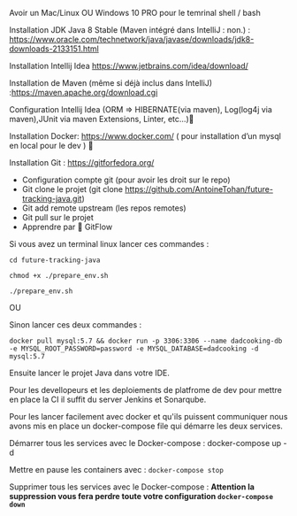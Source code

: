 Avoir un Mac/Linux OU Windows 10 PRO pour le temrinal shell / bash

Installation JDK Java 8 Stable (Maven intégré dans IntelliJ : non.) : https://www.oracle.com/technetwork/java/javase/downloads/jdk8-downloads-2133151.html

Installation Intellij Idea https://www.jetbrains.com/idea/download/

Installation de Maven (même si déjà inclus dans IntelliJ) :https://maven.apache.org/download.cgi

Configuration Intellij Idea (ORM => HIBERNATE(via maven), Log(log4j via maven),JUnit via maven Extensions, Linter, etc…)🐳

Installation Docker: https://www.docker.com/ ( pour installation d’un mysql en local pour le dev ) 🙏

Installation Git : https://gitforfedora.org/

 - Configuration compte git (pour avoir les droit sur le repo)
 - Git clone le projet (git clone https://github.com/AntoineTohan/future-tracking-java.git)
 - Git add remote upstream (les repos remotes)
 - Git pull sur le projet
 - Apprendre par 💖 GitFlow

Si vous avez un terminal linux lancer ces commandes  :

```cd future-tracking-java```

```chmod +x ./prepare_env.sh```

```./prepare_env.sh```

OU

Sinon lancer ces deux commandes :

```docker pull mysql:5.7 && docker run -p 3306:3306 --name dadcooking-db -e MYSQL_ROOT_PASSWORD=password -e MYSQL_DATABASE=dadcooking -d mysql:5.7```

Ensuite lancer le projet Java dans votre IDE.


Pour les devellopeurs et les deploiements de platfrome de dev pour mettre en place la CI il suffit du server Jenkins et Sonarqube. 

Pour les lancer facilement avec docker et qu'ils puissent communiquer nous avons mis en place un docker-compose file qui démarre les deux services.

Démarrer tous les services avec le Docker-compose : docker-compose up -d

Mettre en pause les containers avec : ```docker-compose stop```

Supprimer tous les services avec le Docker-compose : **Attention la suppression vous fera perdre toute votre configuration ```docker-compose down```**
